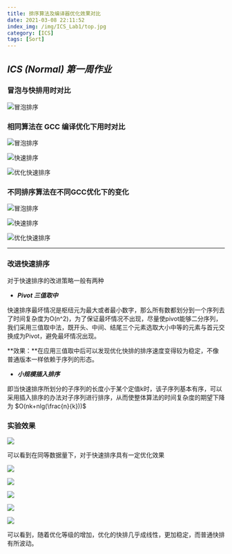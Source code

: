 ```yaml
---
title: 排序算法及编译器优化效果对比
date: 2021-03-08 22:11:52
index_img: /img/ICS_Lab1/top.jpg
category: [ICS]
tags: [Sort]
---
```




## *ICS (Normal) 第一周作业*



### 冒泡与快排用时对比



![冒泡排序](https://tva1.sinaimg.cn/large/008eGmZEgy1gocut0coevj31do0sggpl.jpg)



### 相同算法在 GCC 编译优化下用时对比



![冒泡排序](https://tva1.sinaimg.cn/large/008eGmZEgy1gocvbzmuy0j31cy0s842c.jpg)



![快速排序](https://tva1.sinaimg.cn/large/008eGmZEgy1gocut5qwjwj31a80smjvj.jpg)



![优化快速排序](https://tva1.sinaimg.cn/large/008eGmZEgy1gocutaoylej31b40sqtcm.jpg)





### 不同排序算法在不同GCC优化下的变化



![冒泡排序](https://tva1.sinaimg.cn/large/008eGmZEgy1gocutf9rb3j31cs0s8dih.jpg)



![快速排序](https://tva1.sinaimg.cn/large/008eGmZEgy1gocuthxygzj31b20t4jtt.jpg)



![优化快速排序](https://tva1.sinaimg.cn/large/008eGmZEgy1gocutkvifhj31b20swdi8.jpg)



---



### 改进快速排序



对于快速排序的改进策略一般有两种



- ***Pivot 三值取中***

快速排序最坏情况是枢纽元为最大或者最小数字，那么所有数都划分到一个序列去了时间复杂度为O(n^2)，为了保证最坏情况不出现，尽量使pivot能够二分序列，我们采用三值取中法，既开头、中间、结尾三个元素选取大小中等的元素与首元交换成为Pivot，避免最坏情况出现。



**效果：**在应用三值取中后可以发现优化快排的排序速度变得较为稳定，不像普通版本一样依赖于序列的形态。



- ***小规模插入排序***

即当快速排序所划分的子序列的长度小于某个定值k时，该子序列基本有序，可以采用插入排序的办法对子序列进行排序，从而使整体算法的时间复杂度的期望下降为 $O(nk+nlg(\frac{n}{k}))$



### 实验效果



![](https://tva1.sinaimg.cn/large/008eGmZEgy1gocuto6qwgj317w0t076c.jpg)



可以看到在同等数据量下，对于快速排序具有一定优化效果



![](https://tva1.sinaimg.cn/large/008eGmZEgy1gocutsrs9ij31au0sctcp.jpg)



![](https://tva1.sinaimg.cn/large/008eGmZEgy1gocutvjlj6j31bg0rkwig.jpg)



![](https://tva1.sinaimg.cn/large/008eGmZEgy1gocutym2uij31bm0sotct.jpg)



![](https://tva1.sinaimg.cn/large/008eGmZEgy1gocuu1tn5uj31b20swdk0.jpg)



![](https://tva1.sinaimg.cn/large/008eGmZEgy1gocuu4kk90j31b20s4n1a.jpg)



可以看到，随着优化等级的增加，优化的快排几乎成线性，更加稳定，而普通快排有所波动。